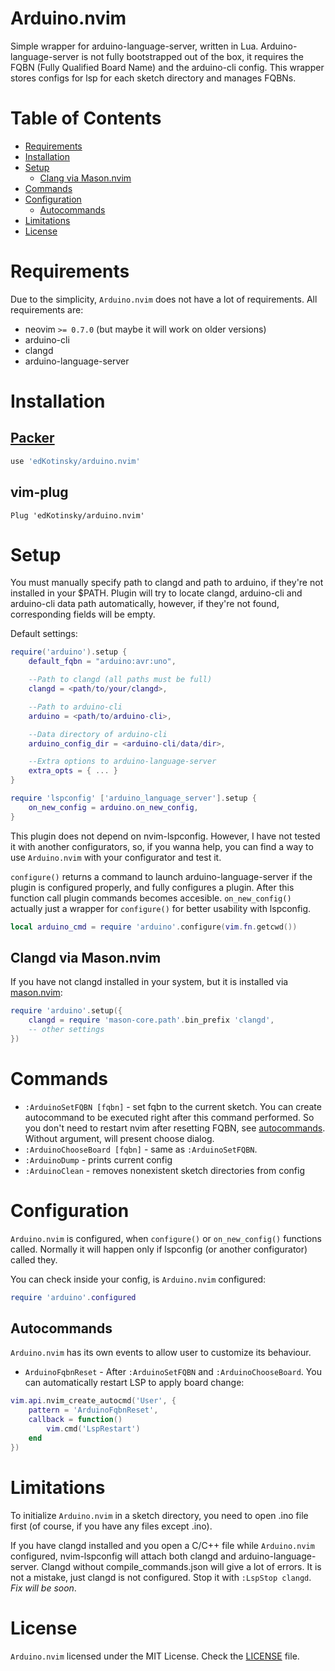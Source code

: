 # Arduino.nvim

Simple wrapper for arduino-language-server, written in Lua.
Arduino-language-server is not fully bootstrapped out of the box,
it requires the FQBN (Fully Qualified Board Name) and the
arduino-cli config. This wrapper stores configs for lsp for each
sketch directory and manages FQBNs.

# Table of Contents

- [Requirements](#requirements)
- [Installation](#installation)
- [Setup](#setup)
    - [Clang via Mason.nvim](#clang-via-masonnvim)
- [Commands](#commands)
- [Configuration](#configuration)
    - [Autocommands](#autocommands)
- [Limitations](#limitations)
- [License](#license)

# Requirements

Due to the simplicity, `Arduino.nvim` does not have a lot of requirements.
All requirements are:

- neovim `>= 0.7.0` (but maybe it will work on older versions)
- arduino-cli
- clangd
- arduino-language-server

# Installation

## [Packer](https://github.com/wbthomason/packer.nvim)

```lua
use 'edKotinsky/arduino.nvim'
```

## vim-plug

```vim
Plug 'edKotinsky/arduino.nvim'
```

# Setup

You must manually specify path to clangd and path to arduino, if they're
not installed in your $PATH. Plugin will try to locate clangd, arduino-cli 
and arduino-cli data path automatically, however, if they're not found, 
corresponding fields will be empty.

Default settings:

```lua
require('arduino').setup {
    default_fqbn = "arduino:avr:uno",

    --Path to clangd (all paths must be full)
    clangd = <path/to/your/clangd>,

    --Path to arduino-cli
    arduino = <path/to/arduino-cli>,

    --Data directory of arduino-cli
    arduino_config_dir = <arduino-cli/data/dir>,

    --Extra options to arduino-language-server
    extra_opts = { ... }
}

require 'lspconfig' ['arduino_language_server'].setup {
    on_new_config = arduino.on_new_config,
}
```

This plugin does not depend on nvim-lspconfig. However, I have not tested it
with another configurators, so, if you wanna help, you can find a way to use
`Arduino.nvim` with your configurator and test it.

`configure()` returns a command to launch arduino-language-server if the
plugin is configured properly, and fully configures a plugin. After this
function call plugin commands becomes accesible. `on_new_config()` actually
just a wrapper for `configure()` for better usability with lspconfig.

```lua
local arduino_cmd = require 'arduino'.configure(vim.fn.getcwd())
```

## Clangd via Mason.nvim

If you have not clangd installed in your system, but it is installed via
[mason.nvim](https://github.com/williamboman/mason.nvim):

```lua
require 'arduino'.setup({
    clangd = require 'mason-core.path'.bin_prefix 'clangd',
    -- other settings
})
```

# Commands

- `:ArduinoSetFQBN [fqbn]` - set fqbn to the current sketch. You can create
autocommand to be executed right after this command performed. So you don't
need to restart nvim after resetting FQBN, see [autocommands](#autocommands).
Without argument, will present choose dialog.
- `:ArduinoChooseBoard [fqbn]` - same as `:ArduinoSetFQBN`.
- `:ArduinoDump` - prints current config
- `:ArduinoClean` - removes nonexistent sketch directories from config

# Configuration

`Arduino.nvim` is configured, when `configure()` or `on_new_config()`
functions called. Normally it will happen only if lspconfig (or another
configurator) called they.

You can check inside your config, is `Arduino.nvim` configured:

```lua
require 'arduino'.configured
```

## Autocommands

`Arduino.nvim` has its own events to allow user to customize its behaviour.

- `ArduinoFqbnReset` - After `:ArduinoSetFQBN` and `:ArduinoChooseBoard`.
You can automatically restart LSP to apply board change:

```lua
vim.api.nvim_create_autocmd('User', {
    pattern = 'ArduinoFqbnReset',
    callback = function()
        vim.cmd('LspRestart')
    end
})
```

# Limitations

To initialize `Arduino.nvim` in a sketch directory, you need to
open .ino file first (of course, if you have any files except .ino).

If you have clangd installed and you open a C/C++ file while `Arduino.nvim`
configured, nvim-lspconfig will attach both clangd and arduino-language-server.
Clangd without compile_commands.json will give a lot of errors. It is not
a mistake, just clangd is not configured. Stop it with `:LspStop clangd`.
*Fix will be soon*.

# License

`Arduino.nvim` licensed under the MIT License. Check the [LICENSE](./LICENSE) 
file.
